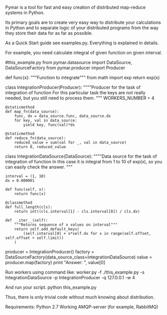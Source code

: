Pymar is a tool for fast and easy creation of distributed map-reduce systems in Python.

Its primary goals are to create very easy way to distribute your calculations in Python and
to separate logic of your distributed programs from the way they store their data for as far as possible.

As a Quick Start guide see examples.py. Everything is explained in details.

For example, you need calculate integral of given function on given interval.

#this_example.py
from pymar.datasource import DataSource, DataSourceFactory
from pymar.producer import Producer

def func(x):
    """Function to integrate"""
    from math import exp
    return exp(x)

class IntegrationProducer(Producer):
    """"Producer for the task of integration of function
    For this particular task the keys are not really needed, but you still need to process them.
    """
    WORKERS_NUMBER = 4

    @staticmethod
    def map_fn(data_source):
        func, dx = data_source.func, data_source.dx
        for key, val in data_source:
            yield key, func(val)*dx

    @staticmethod
    def reduce_fn(data_source):
        reduced_value = sum(val for _, val in data_source)
        return 0, reduced_value


class IntegrationDataSource(DataSource):
    """"Data source for the task of integration of function
    In this case it is integral from 1 to 10 of exp(x),
    so you can easily check the answer.
    """

    interval = (1, 10)
    dx = 0.000001

    def func(self, x):
        return func(x)

    @classmethod
    def full_length(cls):
        return int((cls.interval[1] - cls.interval[0]) / cls.dx)

    def __iter__(self):
        """Returns sequence of x values on interval"""
        return self.add_default_keys(
            (self.interval[0] + x*self.dx for x in range(self.offset, self.offset + self.limit))
        )

producer = IntegrationProducer()
factory = DataSourceFactory(data_source_class=IntegrationDataSource)
value = producer.map(factory)
print "Answer: ", value[0]

Run workers using command like:
worker.py -f ./this_example.py -s IntegrationDataSource -p IntegrationProducer -q 127.0.0.1 -w 4

And run your script.
python this_example.py

Thus, there is only trivial code without much knowing about distribution.

Requirements:
Python 2.7
Working AMQP-server (for example, RabbitMQ)
